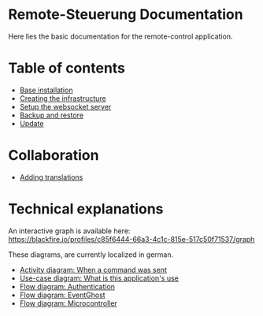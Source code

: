 Remote-Steuerung Documentation
==============================

Here lies the basic documentation for the remote-control application.


# Table of contents

- [Base installation](install.md)
- [Creating the infrastructure](infrastructure.md)
- [Setup the websocket server](websocket.md)
- [Backup and restore](backup.md)
- [Update](update.md)


# Collaboration

- [Adding translations](translation.md)


# Technical explanations

An interactive graph is available here: https://blackfire.io/profiles/c85f6444-66a3-4c1c-815e-517c50f71537/graph

These diagrams, are currently localized in german.
- [Activity diagram: When a command was sent](/uml/activity%20-%20command.png)
- [Use-case diagram: What is this application's use](/uml/application%20-%20use%20case.png)
- [Flow diagram: Authentication](/uml/communication%20-%20authentication.png)
- [Flow diagram: EventGhost](/uml/communication%20-%20eventghost.png)
- [Flow diagram: Microcontroller](/uml/communication%20-%20zulu.png)
